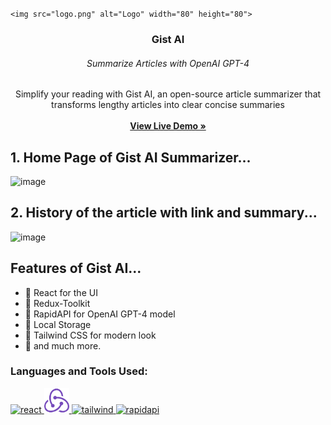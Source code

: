 <br/>
<p align="center">
 
    <img src="logo.png" alt="Logo" width="80" height="80">
  

  <h3 align="center">Gist AI</h3>
  <h6 align="center">Summarize Articles with
OpenAI GPT-4</h6>

  <p align="center">
   Simplify your reading with Gist AI, an open-source article summarizer that transforms lengthy articles into clear concise summaries
    <br/>
    <br/>
    <a href="https://gist-ai-lilac.vercel.app"><strong>View Live Demo »</strong></a>
    <br/>
</p>


## 1. Home Page of Gist AI Summarizer...
![image](https://github.com/dipayansarkar47/Gist.AI-Summarizer/assets/77672753/8a4933c5-2bff-42f6-b752-3688112e47fc)
## 2. History of the article with link and summary...
![image](https://github.com/dipayansarkar47/Gist.AI-Summarizer/assets/77672753/eee5dd63-c4b1-4f4b-a962-69ecf8a5592c)





## Features of Gist AI...

- 🚀️ React for the UI
- 🏅️ Redux-Toolkit
- 💪️ RapidAPI for OpenAI GPT-4 model
- 💬 Local Storage
- 💎️ Tailwind CSS for modern look
- 🎉️ and much more.

<h3 align="left">Languages and Tools Used:</h3>
<p align="left"> <a href="https://reactjs.org/" target="_blank" rel="noreferrer"> <img src="https://upload.wikimedia.org/wikipedia/commons/thumb/a/a7/React-icon.svg/2300px-React-icon.svg.png" alt="react" width="40" height="40"/> </a>  <a href="https://redux.js.org" target="_blank" rel="noreferrer"> <img src="https://raw.githubusercontent.com/devicons/devicon/master/icons/redux/redux-original.svg" alt="redux" width="40" height="40"/> </a> <a href="https://tailwindcss.com/" target="_blank" rel="noreferrer"> <img src="https://www.vectorlogo.zone/logos/tailwindcss/tailwindcss-icon.svg" alt="tailwind" width="40" height="40"/> </a> <a href="https://avatars.githubusercontent.com/u/16919504?s=280&v=4" target="_blank" rel="noreferrer"> <img src="https://avatars.githubusercontent.com/u/16919504?s=280&v=4" alt="rapidapi" width="40" height="40"/> </a> </p>
